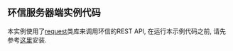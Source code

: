 ## 环信服务器端实例代码

本实例使用了[request](http://docs.python-requests.org/en/latest/)类库来调用环信的REST API, 在运行本示例代码之前, 请先参考[这里](http://docs.python-requests.org/en/latest/user/install/)安装.